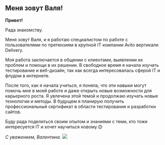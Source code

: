 ## Меня зовут Валя!

**Привет!** 

Рада знакомству. 

Меня зовут Валя, и я работаю специалистом по работе с пользователями по претензиям в крупной IT компании Avito вертикали Delivery. 

Моя работа заключается в общении с клиентами, выявлении их проблем и помощи в их решении. В свободное время я начала изучать тестирование и веб-дизайн, так как всегда интересовалась сферой IT и флудом в интернете. 

После того, как я начала учиться, я поняла, что эти навыки могут помочь мне в моей работе и даже открыть новые возможности для карьерного роста. Я увлечена этой темой и продолжаю изучать новые технологии и методы. В будущем я планирую получить профессиональный сертификат в области тестирования и разработки сайтов. 

Буду рада поделиться своим опытом и знаниями с теми, кто тоже интересуется IT и хочет научиться новому.😊

_С уважением, Валентина._
![](../cat.jpg)

